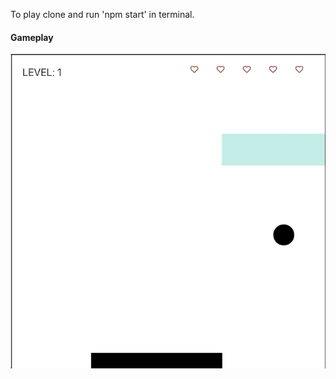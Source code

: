 To play clone and run 'npm start' in terminal.

#### Gameplay
![Gameplay](./public/Jun-04-2020-16-12-35.gif)